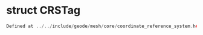 # struct CRSTag

```cpp
Defined at ../../include/geode/mesh/core/coordinate_reference_system.h#39
```

